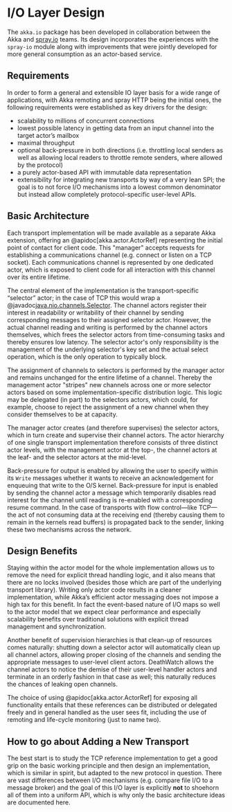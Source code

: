 # I/O Layer Design

The `akka.io` package has been developed in collaboration between the Akka
and [spray.io](http://spray.io) teams. Its design incorporates the experiences with the
`spray-io` module along with improvements that were jointly developed for
more general consumption as an actor-based service.

## Requirements

In order to form a general and extensible IO layer basis for a wide range of
applications, with Akka remoting and spray HTTP being the initial ones, the
following requirements were established as key drivers for the design:

 * scalability to millions of concurrent connections
 * lowest possible latency in getting data from an input channel into the
target actor’s mailbox
 * maximal throughput
 * optional back-pressure in both directions (i.e. throttling local senders as
well as allowing local readers to throttle remote senders, where allowed by
the protocol)
 * a purely actor-based API with immutable data representation
 * extensibility for integrating new transports by way of a very lean SPI; the
goal is to not force I/O mechanisms into a lowest common denominator but
instead allow completely protocol-specific user-level APIs.

## Basic Architecture

Each transport implementation will be made available as a separate Akka
extension, offering an @apidoc[akka.actor.ActorRef] representing the initial point of
contact for client code. This "manager" accepts requests for establishing a
communications channel (e.g. connect or listen on a TCP socket). Each
communications channel is represented by one dedicated actor, which is exposed
to client code for all interaction with this channel over its entire lifetime.

The central element of the implementation is the transport-specific “selector”
actor; in the case of TCP this would wrap a @javadoc[java.nio.channels.Selector](java.nio.channels.Selector).
The channel actors register their interest in readability or writability of
their channel by sending corresponding messages to their assigned selector
actor. However, the actual channel reading and writing is performed by the
channel actors themselves, which frees the selector actors from time-consuming
tasks and thereby ensures low latency. The selector actor's only responsibility
is the management of the underlying selector's key set and the actual select
operation, which is the only operation to typically block.

The assignment of channels to selectors is performed by the manager actor and
remains unchanged for the entire lifetime of a channel. Thereby the management
actor "stripes" new channels across one or more selector actors based on some
implementation-specific distribution logic. This logic may be delegated (in
part) to the selectors actors, which could, for example, choose to reject the
assignment of a new channel when they consider themselves to be at capacity.

The manager actor creates (and therefore supervises) the selector actors, which
in turn create and supervise their channel actors. The actor hierarchy of one
single transport implementation therefore consists of three distinct actor
levels, with the management actor at the top-, the channel actors at the leaf-
and the selector actors at the mid-level.

Back-pressure for output is enabled by allowing the user to specify within its
`Write` messages whether it wants to receive an acknowledgement for
enqueuing that write to the O/S kernel. Back-pressure for input is enabled by
sending the channel actor a message which temporarily disables read interest
for the channel until reading is re-enabled with a corresponding resume command.
In the case of transports with flow control—like TCP—the act of not
consuming data at the receiving end (thereby causing them to remain in the
kernels read buffers) is propagated back to the sender, linking these two
mechanisms across the network.

## Design Benefits

Staying within the actor model for the whole implementation allows us to remove
the need for explicit thread handling logic, and it also means that there are
no locks involved (besides those which are part of the underlying transport
library). Writing only actor code results in a cleaner implementation,
while Akka’s efficient actor messaging does not impose a high tax for this
benefit. In fact the event-based nature of I/O maps so well to the actor model
that we expect clear performance and especially scalability benefits over
traditional solutions with explicit thread management and synchronization.

Another benefit of supervision hierarchies is that clean-up of resources comes
naturally: shutting down a selector actor will automatically clean up all
channel actors, allowing proper closing of the channels and sending the
appropriate messages to user-level client actors. DeathWatch allows the channel
actors to notice the demise of their user-level handler actors and terminate in
an orderly fashion in that case as well; this naturally reduces the chances of
leaking open channels.

The choice of using @apidoc[akka.actor.ActorRef] for exposing all functionality entails
that these references can be distributed or delegated freely and in general
handled as the user sees fit, including the use of remoting and life-cycle
monitoring (just to name two).

## How to go about Adding a New Transport

The best start is to study the TCP reference implementation to get a good grip
on the basic working principle and then design an implementation, which is
similar in spirit, but adapted to the new protocol in question. There are vast
differences between I/O mechanisms (e.g. compare file I/O to a message broker)
and the goal of this I/O layer is explicitly **not** to shoehorn all of them
into a uniform API, which is why only the basic architecture ideas are
documented here.
